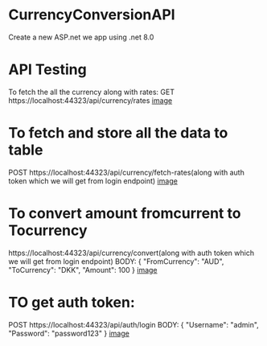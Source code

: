 # CurrencyConversionAPI
Create a new ASP.net we app using .net 8.0 
# API Testing
To fetch the all the currency along with rates:
GET https://localhost:44323/api/currency/rates
[image](https://github.com/user-attachments/assets/c7bf4070-23a9-4f55-9850-0ea585e6cb50)

# To fetch and store all the data to table 
POST https://localhost:44323/api/currency/fetch-rates(along  with auth token which we will get from login endpoint)
[image](https://github.com/user-attachments/assets/8b8a849b-0574-4469-b96e-748ddb481b12)

# To convert amount fromcurrent to Tocurrency
https://localhost:44323/api/currency/convert(along  with auth token which we will get from login endpoint)
BODY:
{
  "FromCurrency": "AUD",
  "ToCurrency": "DKK",
  "Amount": 100
}
[image](https://github.com/user-attachments/assets/be53015e-b00d-457e-bab0-696fb6cfb511)

# TO get auth token:
POST https://localhost:44323/api/auth/login
BODY:
{
  "Username": "admin",
  "Password": "password123"
}
[image](https://github.com/user-attachments/assets/191b3e40-5910-42cf-938c-17c636225199)

